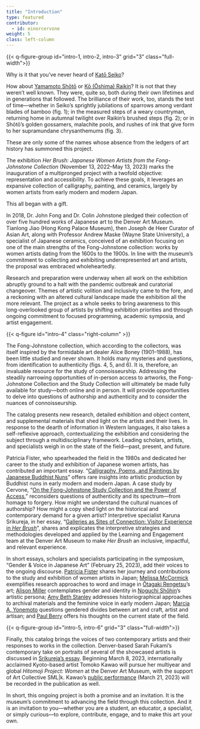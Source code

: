 ```yaml
---
title: "Introduction"
type: featured
contributor:
  - id: einorcervone
weight: 5
class: left-column
---
```


{{< q-figure-group id="intro-1, intro-2, intro-3" grid="3" class="full-width">}}

Why is it that you’ve never heard of [Katō Seiko](/artists/#katō-seiko-加藤青湖)?

How about [Yamamoto Shōtō](/artists/#yamamoto-shōtō-山本緗桃) or [Kō (Ōshima) Raikin](/artists/#kō-ōshima-raikin-高大島来禽)? It is not that they weren’t well known. They were, quite so, both during their own lifetimes and in generations that followed. The brilliance of their work, too, stands the test of time—whether in Seiko’s sprightly jubilations of sparrows among verdant blades of bamboo (fig. 1); in the measured steps of a weary countryman, returning home in autumnal twilight over Raikin’s brushed steps (fig. 2); or in Shōtō’s golden gossamers, malachite pools, and rushes of ink that give form to her supramundane chrysanthemums (fig. 3).

These are only some of the names whose absence from the ledgers of art history has summoned this project.

The exhibition *Her Brush: Japanese Women Artists from the Fong-Johnstone Collection* (November 13, 2022–May 13, 2023) marks the inauguration of a multipronged project with a twofold objective: representation and accessibility. To achieve these goals, it leverages an expansive collection of calligraphy, painting, and ceramics, largely by women artists from early modern and modern Japan.

This all began with a gift.

In 2018, Dr. John Fong and Dr. Colin Johnstone pledged their collection of over five hundred works of Japanese art to the Denver Art Museum. Tianlong Jiao (Hong Kong Palace Museum), then Joseph de Heer Curator of Asian Art, along with Professor Andrew Maske (Wayne State University), a specialist of Japanese ceramics, conceived of an exhibition focusing on one of the main strengths of the Fong-Johnstone collection: works by women artists dating from the 1600s to the 1900s. In line with the museum’s commitment to collecting and exhibiting underrepresented art and artists, the proposal was embraced wholeheartedly.

Research and preparation were underway when all work on the exhibition abruptly ground to a halt with the pandemic outbreak and curatorial changeover. Themes of artistic volition and inclusivity came to the fore, and a reckoning with an altered cultural landscape made the exhibition all the more relevant. The project as a whole seeks to bring awareness to this long-overlooked group of artists by shifting exhibition priorities and through ongoing commitment to focused programming, academic symposia, and artist engagement.

{{< q-figure id="intro-4" class="right-column" >}}

The Fong-Johnstone collection, which according to the collectors, was itself inspired by the formidable art dealer Alice Boney (1901–1988), has been little studied and never shown. It holds many mysteries and questions, from identification to authenticity (figs. 4, 5, and 6). It is, therefore, an invaluable resource for the study of connoisseurship. Addressing the steadily narrowing opportunities of in-person access to artworks, the Fong-Johnstone Collection and the Study Collection will ultimately be made fully available for study—both online and in person. It will provide opportunities to delve into questions of authorship and authenticity and to consider the nuances of connoisseurship.

The catalog presents new research, detailed exhibition and object content, and supplemental materials that shed light on the artists and their lives. In response to the dearth of information in Western languages, it also takes a self-reflexive approach, contextualizing the exhibition and considering the subject through a multidisciplinary framework. Leading scholars, artists, and specialists weigh in on the state of the field—past, present, and future.

Patricia Fister, who spearheaded the field in the 1980s and dedicated her career to the study and exhibition of Japanese women artists, has contributed an important essay. “[Calligraphy, Poems, and Paintings by Japanese Buddhist Nuns](/fister-essay/)” offers rare insights into artistic production by Buddhist nuns in early modern and modern Japan. A case study by Cervone, “[On the Fong-Johnstone Study Collection and the Power of Access](/study-collection/),” reconsiders questions of authenticity and its spectrum—from homage to forgery. How might we understand the cultural nuances of authorship? How might a copy shed light on the historical and contemporary demand for a given artist? Interpretive specialist Karuna Srikureja, in her essay, “[Galleries as Sites of Connection: Visitor Experience in *Her Brush*](/karuna/)”, shares and explicates the interpretive strategies and methodologies developed and applied by the Learning and Engagement team at the Denver Art Museum to make *Her Brush* an inclusive, impactful, and relevant experience.

In short essays, scholars and specialists participating in the symposium, “Gender & Voice in Japanese Art” (February 25, 2023), add their voices to the ongoing discourse. [Patricia Fister](/symposium/essay-fister/) shares her journey and contributions to the study and exhibition of women artists in Japan; [Melissa McCormick](/symposium/essay-mcCormick/) exemplifies research approaches to word and image in [Ōtagaki Rengetsu](/artists/#ōtagaki-rengetsu-太田垣蓮月)’s art; [Alison Miller](/symposium/essay-miller/) contemplates gender and identity in [Noguchi Shōhin](/artists/#noguchi-shōhin-野口小蘋)’s artistic persona; [Amy Beth Stanley](/symposium/essay-stanley/) addresses historiographical approaches to archival materials and the feminine voice in early modern Japan; [Marcia A. Yonemoto](/symposium/essay-yonemoto/) questions gendered divides between art and craft, artist and artisan; and [Paul Berry](/symposium/essay-berry/) offers his thoughts on the current state of the field.

{{< q-figure-group id="intro-5, intro-6" grid="3" class="full-width">}}

Finally, this catalog brings the voices of two contemporary artists and their responses to works in the collection. Denver-based Sarah Fukami’s contemporary take on portraits of several of the showcased artists is discussed in [Srikureja’s essay](/karuna/). Beginning March 8, 2023, internationally acclaimed Kyoto-based artist Tomoko Kawao will pursue her multiyear and global *Hitomoji Project: Women* at the Denver Art Museum, with the support of Art Collective SML\|k. Kawao’s [public performance](/tomoko/) (March 21, 2023) will be recorded in the publication as well.

In short, this ongoing project is both a promise and an invitation. It is the museum’s commitment to advancing the field through this collection. And it is an invitation to you—whether you are a student, an educator, a specialist, or simply curious—to explore, contribute, engage, and to make this art your own.